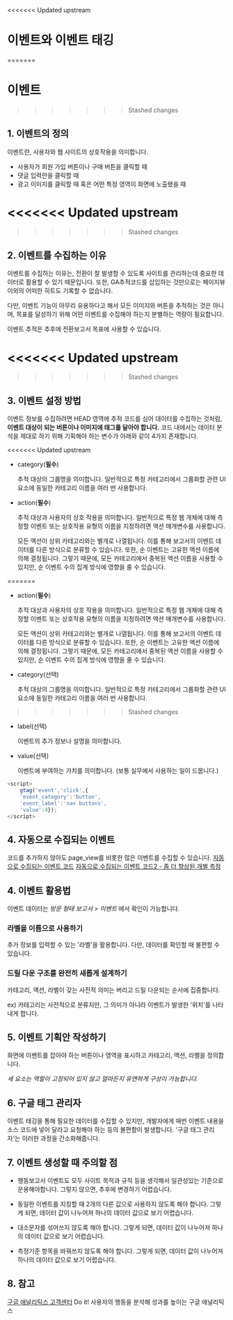 <<<<<<< Updated upstream
# 이벤트와 이벤트 태깅
=======
# 이벤트
>>>>>>> Stashed changes

## 1. 이벤트의 정의

이벤트란, 사용자와 웹 사이트의 상호작용을 의미합니다.

- 사용자가 회원 가입 버튼이나 구매 버튼을 클릭할 때
- 댓글 입력란을 클릭할 때
- 광고 이미지를 클릭할 때 혹은 어떤 특정 영역이 화면에 노출됐을 때

<<<<<<< Updated upstream
=======


>>>>>>> Stashed changes
## 2. 이벤트를 수집하는 이유

이벤트를 수집하는 이유는, 전환이 잘 발생할 수 있도록 사이트를 관리하는데 중요한 데이터로 활용할 수 있기 때문입니다. 또한, GA추적코드를 삽입하는 것만으로는 페이지뷰 이외의 어떠한 히트도 기록할 수 없습니다.

다만, 이벤트 기능이 아무리 유용하다고 해서 모든 이미지와 버튼을 추적하는 것은 아니며, 목표를 달성하기 위해 어떤 이벤트를 수집해야 하는지 분별하는 역량이 필요합니다.

이벤트 추적은 추후에 전환보고서 목표에 사용할 수 있습니다.

<<<<<<< Updated upstream
=======


>>>>>>> Stashed changes
## 3. 이벤트 설정 방법

이벤트 정보를 수집하려면 HEAD 영역에 추적 코드를 심어 데이터를 수집하는 것처럼, **이벤트 대상이 되는 버튼이나 이미지에 태그를 달아야 합니다.**
코드 내에서는 데이터 분석을 제대로 하기 위해 기획해야 하는 변수가 아래와 같이 4가지 존재합니다.

<<<<<<< Updated upstream
- category(**필수**)

  추적 대상의 그룹명을 의미합니다. 일반적으로 특정 카테고리에서 그룹화할 관련 UI 요소에 동일한 카테고리 이름을 여러 번 사용합니다.

- action(**필수**)

  추적 대상과 사용자의 상호 작용을 의미합니다.
  일반적으로 특정 웹 개체에 대해 측정할 이벤트 또는 상호작용 유형의 이름을 지정하려면 액션 매개변수를 사용합니다.

  모든 액션이 상위 카테고리와는 별개로 나열됩니다. 이를 통해 보고서의 이벤트 데이터를 다른 방식으로 분류할 수 있습니다. 또한, 순 이벤트는 고유한 액션 이름에 의해 결정됩니다. 그렇기 때문에, 모든 카테고리에서 중복된 액션 이름을 사용할 수 있지만, 순 이벤트 수의 집계 방식에 영향을 줄 수 있습니다.

=======
- action(**필수**) 

  추적 대상과 사용자의 상호 작용을 의미합니다.
  일반적으로 특정 웹 개체에 대해 측정할 이벤트 또는 상호작용 유형의 이름을 지정하려면 액션 매개변수를 사용합니다. 

  모든 액션이 상위 카테고리와는 별개로 나열됩니다. 이를 통해 보고서의 이벤트 데이터를 다른 방식으로 분류할 수 있습니다. 또한, 순 이벤트는 고유한 액션 이름에 의해 결정됩니다. 그렇기 때문에, 모든 카테고리에서 중복된 액션 이름을 사용할 수 있지만, 순 이벤트 수의 집계 방식에 영향을 줄 수 있습니다.

- category(선택)

  추적 대상의 그룹명을 의미합니다. 일반적으로 특정 카테고리에서 그룹화할 관련 UI 요소에 동일한 카테고리 이름을 여러 번 사용합니다. 

>>>>>>> Stashed changes
- label(선택)

  이벤트의 추가 정보나 설명을 의미합니다.

- value(선택)

  이벤트에 부여하는 가치를 의미합니다. (보통 실무에서 사용하는 일이 드뭅니다.)

```javascript
<script>    
    gtag('event','click',{
	'event_category':'button',
	'event_label':'nav buttons',
	'value':4});
</script>
```

## 4. 자동으로 수집되는 이벤트

코드를 추가하지 않아도 page_view를 비롯한 많은 이벤트를 수집할 수 있습니다.
[자동으로 수집되는 이벤트 코드](https://support.google.com/analytics/answer/9234069)
[자동으로 수집되는 이벤트 코드2 - 좀 더 향상된 개별 측정](https://support.google.com/analytics/answer/9216061)


## 4. 이벤트 활용법

이벤트 데이터는 *방문 형태 보고서 > 이벤트* 에서 확인이 가능합니다.



### 라벨을 이름으로 사용하기

추가 정보를 입력할 수 있는 '라벨'을 활용합니다. 다만, 데이터를 확인할 때 불편할 수 있습니다.



### 드릴 다운 구조를 완전히 새롭게 설계하기

카테고리, 액션, 라벨이 갖는 사전적 의미는 버리고 드릴 다운되는 순서에 집중합니다.

ex) 카테고리는 사전적으로 분류지만, 그 의미가 아니라 이벤트가 발생한 '위치'를 나타내게 합니다.



## 5. 이벤트 기획안 작성하기

화면에 이벤트를 잡아야 하는 버튼이나 영역을 표시하고 카테고리, 액션, 라벨을 정의합니다.

*세 요소는 역할이 고정되어 있지 않고 얼마든지 유연하게 구성이 가능합니다.*



## 6. 구글 태그 관리자

이벤트 태깅을 통해 필요한 데이터를 수집할 수 있지만, 개발자에게 매번 이벤트 내용을 소스 코드에 넣어 달라고 요청해야 하는 등의 불편함이 발생합니다.
'구글 태그 관리자'는 이러한 과정을 간소화해줍니다.




## 7. 이벤트 생성할 때 주의할 점

- 행동보고서 이벤트도 모두 사이트 목적과 규칙 등을 생각해서 일관성있는 기준으로 운용해야합니다. 그렇지 않으면, 추후에 변경하기 어렵습니다.

- 동일한 이벤트를 지칭할 때 2개의 다른 값으로 사용하지 않도록 해야 합니다. 그렇게 되면, 데이터 값이 나누어져 하나의 데이터 값으로 보기 어렵습니다.

- 대소문자를 섞어쓰지 않도록 해야 합니다. 그렇게 되면, 데이터 값이 나누어져 하나의 데이터 값으로 보기 어렵습니다.

- 측정기준 항목을 바꿔쓰지 않도록 해야 합니다. 그렇게 되면, 데이터 값이 나누어져 하나의 데이터 값으로 보기 어렵습니다.

## 8. 참고

[구글 애널리틱스 고객센터](https://support.google.com/analytics#topic=9143232)
Do it! 사용자의 행동을 분석해 성과를 높이는 구글 애널리틱스
